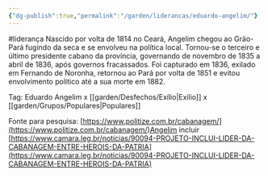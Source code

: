 ```yaml
---
{"dg-publish":true,"permalink":"/garden/liderancas/eduardo-angelim/"}
---
```


#liderança
Nascido por volta de 1814 no Ceará, Angelim chegou ao Grão-Pará fugindo da seca e se envolveu na política local. Tornou-se o terceiro e último presidente cabano da província, governando de novembro de 1835 a abril de 1836, após governos fracassados. Foi capturado em 1836, exilado em Fernando de Noronha, retornou ao Pará por volta de 1851 e evitou envolvimento político até a sua morte em 1882.

Tag: Eduardo Angelim x [[garden/Desfechos/Exílio\|Exílio]] x [[garden/Grupos/Populares\|Populares]]

Fonte para pesquisa: [https://www.politize.com.br/cabanagem/](https://www.politize.com.br/cabanagem/)Angelim incluir [https://www.camara.leg.br/noticias/90094-PROJETO-INCLUI-LIDER-DA-CABANAGEM-ENTRE-HEROIS-DA-PATRIA](https://www.camara.leg.br/noticias/90094-PROJETO-INCLUI-LIDER-DA-CABANAGEM-ENTRE-HEROIS-DA-PATRIA)